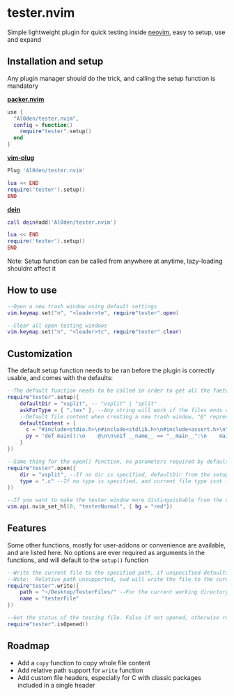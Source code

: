 # tester.nvim

Simple lightweight plugin for quick testing inside [neovim](https://neovim.io), easy to setup, use and expand

## Installation and setup

Any plugin manager should do the trick, and calling the setup function is mandatory

[**packer.nvim**](https://github.com/wbthomason/packer.nvim)
```lua
use { 
  "Al0den/tester.nvim",
  config = function()
    require"tester".setup()
  end
}
```

[**vim-plug**](https://github.com/junegunn/vim-plug)
```lua
Plug 'Al0den/tester.nvim'

lua << END
require('tester').setup()
END
```

[**dein**](https://github.com/Shougo/dein.vim)
```lua
call dein#add('Al0den/tester.nvim')

lua << END
require('tester').setup()
END
```

Note: Setup function can be called from anywhere at anytime, lazy-loading shouldnt affect it

## How to use

```lua
--Open a new trash window using default settings
vim.keymap.set("n", "<leader>te", require"tester".open)

--Clear all open testing windows
vim.keymap.set("n", "<leader>tc", require"tester".clear)
```

## Customization

The default setup function needs to be ran before the plugin is correctly usable, and comes with the defaults:
```lua
--The default function needs to be called in order to get all the faetures, and the default setup is as such:
require"tester".setup({
    defaultDir = "vsplit", -- "vsplit" | "split"
    askForType = { ".tex" }, --Any string will work if the files ends with this particular string
    --Default file content when creating a new trash window, "@" represents cursor position, and isn't required
    defaultContent = {
      c = "#include<stdio.h>\n#include<stdlib.h>\n#include<assert.h>\n\nint main() {\n    @\n}",
      py = 'def main():\n    @\n\n\nif __name__ == "__main__":\n    main()\n'
    }
})

--Same thing for the open() function, no parameters required by default
require"tester".open({
    dir = "vsplit", --If no dir is specified, defaultDir from the setup() function will be used
    type = ".c" --If no type is specified, and current file type isnt in askForType from the setup function, the current type will be used
})

--If you want to make the tester window more distinguishable from the others, you can use your own highlight group
vim.api.nvim_set_hl(0, "testerNormal", { bg = "red"})
```

## Features

Some other functions, mostly for user-addons or convenience are available, and are listed here.
No options are ever required as arguments in the functions, and will default to the `setup()` function

```lua
--Write the current file to the specified path, if unspecified defaults to the current working directory.
--Note:  Relative path unsupported, cwd will write the file to the current working directory of the main file
require"tester".write({ 
    path = "~/Desktop/TesterFiles/" --For the current working directory, use 'cwd'
    name = "testerFile"
})

--Get the status of the testing file. False if not opened, otherwise returns the window ID of the file
require"tester".isOpened()
```

## Roadmap

- Add a `copy` function to copy whole file content
- Add relative path support for `write` function
- Add custom file headers, especially for C with classic packages included in a single header




